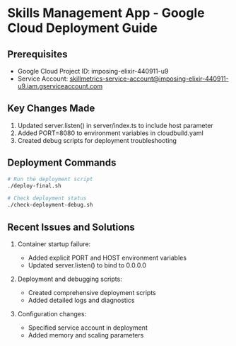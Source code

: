 # Skills Management App - Google Cloud Deployment Guide

## Prerequisites

- Google Cloud Project ID: imposing-elixir-440911-u9
- Service Account: skillmetrics-service-account@imposing-elixir-440911-u9.iam.gserviceaccount.com

## Key Changes Made

1. Updated server.listen() in server/index.ts to include host parameter
2. Added PORT=8080 to environment variables in cloudbuild.yaml
3. Created debug scripts for deployment troubleshooting

## Deployment Commands

```bash
# Run the deployment script
./deploy-final.sh

# Check deployment status
./check-deployment-debug.sh
```

## Recent Issues and Solutions

1. Container startup failure:
   - Added explicit PORT and HOST environment variables
   - Updated server.listen() to bind to 0.0.0.0

2. Deployment and debugging scripts:
   - Created comprehensive deployment scripts
   - Added detailed logs and diagnostics

3. Configuration changes:
   - Specified service account in deployment
   - Added memory and scaling parameters
